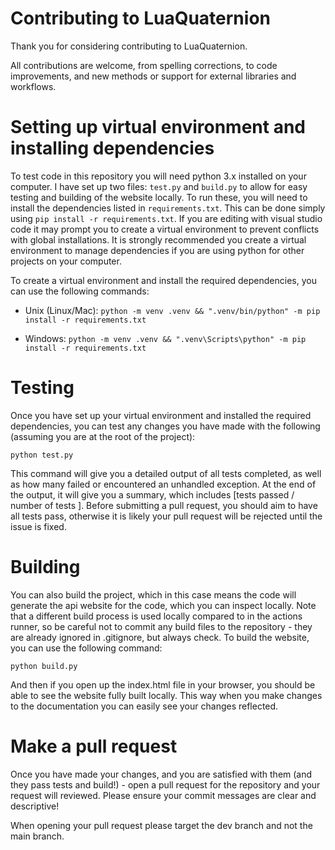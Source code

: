 # Contributing to LuaQuaternion

Thank you for considering contributing to LuaQuaternion. 

All contributions are welcome, from spelling corrections, to code improvements,
and new methods or support for external libraries and workflows.

# Setting up virtual environment and installing dependencies

To test code in this repository you will need python 3.x installed on your
computer. I have set up two files: `test.py` and `build.py` to allow for
easy testing and building of the website locally. To run these, you will
need to install the dependencies listed in `requirements.txt`. This can
be done simply using `pip install -r requirements.txt`. If you are editing
with visual studio code it may prompt you to create a virtual environment
to prevent conflicts with global installations. It is strongly recommended
you create a virtual environment to manage dependencies if you are using
python for other projects on your computer.

To create a virtual environment and install the required dependencies, you
can use the following commands:

- Unix (Linux/Mac):
`python -m venv .venv && ".venv/bin/python" -m pip install -r requirements.txt`

- Windows:
`python -m venv .venv && ".venv\Scripts\python" -m pip install -r requirements.txt`

# Testing

Once you have set up your virtual environment and installed the required
dependencies, you can test any changes you have made with the following
(assuming you are at the root of the project):

`python test.py`

This command will give you a detailed output of all tests completed,
as well as how many failed or encountered an unhandled exception.
At the end of the output, it will give you a summary, which includes
\[tests passed / number of tests \].
Before submitting a pull request, you should aim to have all tests pass,
otherwise it is likely your pull request will be rejected until the issue is
fixed.

# Building

You can also build the project, which in this case means the code will generate
the api website for the code, which you can inspect locally. Note that a
different build process is used locally compared to in the actions runner,
so be careful not to commit any build files to the repository - they are
already ignored in .gitignore, but always check. To build the website,
you can use the following command:

`python build.py`

And then if you open up the index.html file in your browser, you should be
able to see the website fully built locally. This way when you make changes
to the documentation you can easily see your changes reflected.


# Make a pull request

Once you have made your changes, and you are satisfied with them (and they
pass tests and build!) - open a pull request for the repository and your
request will reviewed. Please ensure your commit messages are clear and 
descriptive!

When opening your pull request please target the dev branch and not the main
branch.
